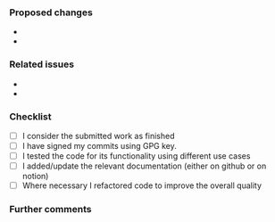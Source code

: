 <!--
Thank you very much for your pull request to the OpenCTI project! We as a community driven project depend on support and contributions like this!

Thus already a BIG THANK YOU upfront to you for choosing to help with your PR.
-->

### Proposed changes

*
*

### Related issues

*
*

### Checklist

<!--
Please submit the source code in a way, where you could honestly say `This code is finished`.
If you feel that there are possibilities for improving the code quality, please do so.
By doing this, you are actively helping us to improve the quality of the entire OpenCTI project.
-->

- [ ] I consider the submitted work as finished
- [ ] I have signed my commits using GPG key.
- [ ] I tested the code for its functionality using different use cases
- [ ] I added/update the relevant documentation (either on github or on notion)
- [ ] Where necessary I refactored code to improve the overall quality

<!-- For completed items, change [ ] to [x]. -->
<!-- To sign commits with a GPG key, you can refer to https://docs.github.com/en/authentication/managing-commit-signature-verification/signing-commits. -->

### Further comments

<!-- If this is a relatively large or complex change, kick off the discussion by explaining why you chose the solution you did and what alternatives you considered, etc... -->
